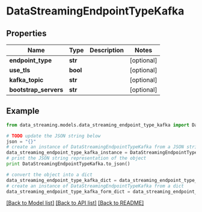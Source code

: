 # DataStreamingEndpointTypeKafka


## Properties
Name | Type | Description | Notes
------------ | ------------- | ------------- | -------------
**endpoint_type** | **str** |  | [optional] 
**use_tls** | **bool** |  | [optional] 
**kafka_topic** | **str** |  | [optional] 
**bootstrap_servers** | **str** |  | [optional] 

## Example

```python
from data_streaming.models.data_streaming_endpoint_type_kafka import DataStreamingEndpointTypeKafka

# TODO update the JSON string below
json = "{}"
# create an instance of DataStreamingEndpointTypeKafka from a JSON string
data_streaming_endpoint_type_kafka_instance = DataStreamingEndpointTypeKafka.from_json(json)
# print the JSON string representation of the object
print DataStreamingEndpointTypeKafka.to_json()

# convert the object into a dict
data_streaming_endpoint_type_kafka_dict = data_streaming_endpoint_type_kafka_instance.to_dict()
# create an instance of DataStreamingEndpointTypeKafka from a dict
data_streaming_endpoint_type_kafka_form_dict = data_streaming_endpoint_type_kafka.from_dict(data_streaming_endpoint_type_kafka_dict)
```
[[Back to Model list]](../README.md#documentation-for-models) [[Back to API list]](../README.md#documentation-for-api-endpoints) [[Back to README]](../README.md)


